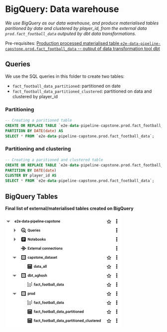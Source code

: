 # BigQuery: Data warehouse

*We use BigQuery as our data warehouse, and produce materialised tables paritioned by date and clustered by player_id, from the external data `prod.fact_football_data` outputed by dbt data transformations.*

Pre-requisites: [Production processed materialised table `e2e-data-pipeline-capstone.prod.fact_football_data` -- output of data transformation tool dbt](../dbt-data-transformation/README.md)

## Queries

We use the SQL queries in this folder to create two tables:
* `fact_football_data_partitioned`: partitioned on date
* `fact_football_data_partitioned_clustered`: partitioned on data and clustered by player_id

### Partitioning

```sql
-- Creating a paritioned table
CREATE OR REPLACE TABLE `e2e-data-pipeline-capstone.prod.fact_football_data_partitioned`
PARTITION BY DATE(date) AS
SELECT * FROM `e2e-data-pipeline-capstone.prod.fact_football_data`;
```

### Partitioning and clustering

```sql
-- Creating a paritioned and clustered table
CREATE OR REPLACE TABLE `e2e-data-pipeline-capstone.prod.fact_football_data_partitioned_clustered`
PARTITION BY DATE(date)
CLUSTER BY player_id AS
SELECT * FROM `e2e-data-pipeline-capstone.prod.fact_football_data`;
```

## BigQuery Tables

**Final list of external/materialised tables created on BigQuery**

![alt text](<bigquery_tables_final.png>)